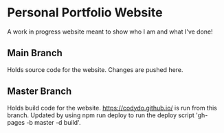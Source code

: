 # Personal Portfolio Website

A work in progress website meant to show who I am and what I've done!

## Main Branch

Holds source code for the website. Changes are pushed here.

## Master Branch

Holds build code for the website. https://codydo.github.io/ is run from this branch. Updated by using npm run deploy to run the deploy script 'gh-pages -b master -d build'.
